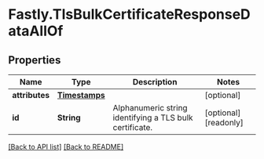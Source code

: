 # Fastly.TlsBulkCertificateResponseDataAllOf

## Properties

Name | Type | Description | Notes
------------ | ------------- | ------------- | -------------
**attributes** | [**Timestamps**](Timestamps.md) |  | [optional] 
**id** | **String** | Alphanumeric string identifying a TLS bulk certificate. | [optional] [readonly] 



[[Back to API list]](../../README.md#endpoints) [[Back to README]](../../README.md)
